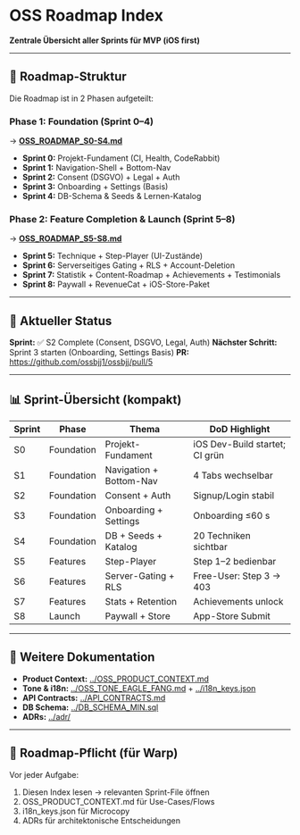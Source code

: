 # OSS Roadmap Index

**Zentrale Übersicht aller Sprints für MVP (iOS first)**

---

## 📍 Roadmap-Struktur

Die Roadmap ist in 2 Phasen aufgeteilt:

### Phase 1: Foundation (Sprint 0–4)
→ **[OSS_ROADMAP_S0-S4.md](./OSS_ROADMAP_S0-S4.md)**

- **Sprint 0:** Projekt-Fundament (CI, Health, CodeRabbit)
- **Sprint 1:** Navigation-Shell + Bottom-Nav
- **Sprint 2:** Consent (DSGVO) + Legal + Auth
- **Sprint 3:** Onboarding + Settings (Basis)
- **Sprint 4:** DB-Schema & Seeds & Lernen-Katalog

### Phase 2: Feature Completion & Launch (Sprint 5–8)
→ **[OSS_ROADMAP_S5-S8.md](./OSS_ROADMAP_S5-S8.md)**

- **Sprint 5:** Technique + Step-Player (UI-Zustände)
- **Sprint 6:** Serverseitiges Gating + RLS + Account-Deletion
- **Sprint 7:** Statistik + Content-Roadmap + Achievements + Testimonials
- **Sprint 8:** Paywall + RevenueCat + iOS-Store-Paket

---

## 🎯 Aktueller Status

**Sprint:** ✅ S2 Complete (Consent, DSGVO, Legal, Auth)
**Nächster Schritt:** Sprint 3 starten (Onboarding, Settings Basis)
**PR:** https://github.com/ossbjj1/ossbjj/pull/5

---

## 📊 Sprint-Übersicht (kompakt)

| Sprint | Phase | Thema | DoD Highlight |
|--------|-------|-------|---------------|
| S0 | Foundation | Projekt-Fundament | iOS Dev-Build startet; CI grün |
| S1 | Foundation | Navigation + Bottom-Nav | 4 Tabs wechselbar |
| S2 | Foundation | Consent + Auth | Signup/Login stabil |
| S3 | Foundation | Onboarding + Settings | Onboarding ≤60 s |
| S4 | Foundation | DB + Seeds + Katalog | 20 Techniken sichtbar |
| S5 | Features | Step-Player | Step 1–2 bedienbar |
| S6 | Features | Server-Gating + RLS | Free-User: Step 3 → 403 |
| S7 | Features | Stats + Retention | Achievements unlock |
| S8 | Launch | Paywall + Store | App-Store Submit |

---

## 📖 Weitere Dokumentation

- **Product Context:** [../OSS_PRODUCT_CONTEXT.md](../OSS_PRODUCT_CONTEXT.md)
- **Tone & i18n:** [../OSS_TONE_EAGLE_FANG.md](../OSS_TONE_EAGLE_FANG.md) + [../i18n_keys.json](../i18n_keys.json)
- **API Contracts:** [../API_CONTRACTS.md](../API_CONTRACTS.md)
- **DB Schema:** [../DB_SCHEMA_MIN.sql](../DB_SCHEMA_MIN.sql)
- **ADRs:** [../adr/](../adr/)

---

## 🔄 Roadmap-Pflicht (für Warp)

Vor jeder Aufgabe:
1. Diesen Index lesen → relevanten Sprint-File öffnen
2. OSS_PRODUCT_CONTEXT.md für Use-Cases/Flows
3. i18n_keys.json für Microcopy
4. ADRs für architektonische Entscheidungen
